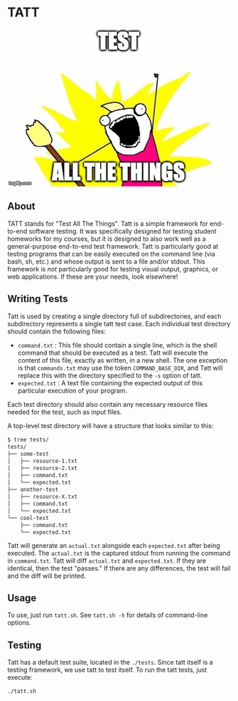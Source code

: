 # TATT

![Test All The Things](./images/test-all-the-things.jpg)


## About

TATT stands for "Test All The Things".
Tatt is a simple framework for end-to-end software testing.
It was specifically designed for testing student homeworks for my courses, but it is designed to also work well as a general-purpose end-to-end test framework.
Tatt is particularly good at testing programs that can be easily executed on the command line (via bash, sh, etc.) and whose output is sent to a file and/or stdout.
This framework is _not_ particularly good for testing visual output, graphics, or web applications.
If these are your needs, look elsewhere!


## Writing Tests

Tatt is used by creating a single directory full of subdirectories, and each subdirectory represents a single tatt test case.
Each individual test directory should contain the following files:

* `command.txt` : This file should contain a single line, which is the shell command that should be executed as a test.
                  Tatt will execute the content of this file, exactly as written, in a new shell.
                  The one exception is that `commands.txt` may use the token `COMMAND_BASE_DIR`, and Tatt will replace this with the directory specified to the `-s` option of tatt.
* `expected.txt` : A text file containing the expected output of this particular execution of your program.

Each test directory should also contain any necessary resource files needed for the test, such as input files.

A top-level test directory will have a structure that looks similar to this:

```
$ tree tests/
tests/
├── some-test
│   ├── resource-1.txt
|   ├── resource-2.txt
│   ├── command.txt
│   └── expected.txt
├── another-test
│   ├── resource-X.txt
│   ├── command.txt
│   └── expected.txt
└── cool-test
    ├── command.txt
    └── expected.txt
```

Tatt will generate an `actual.txt` alongside each `expected.txt` after being executed.
The `actual.txt` is the captured stdout from running the command in `command.txt`.
Tatt will diff `actual.txt` and `expected.txt`.
If they are identical, then the test "passes."
If there are any differences, the test will fail and the diff will be printed.

## Usage

To use, just run `tatt.sh`.
See `tatt.sh -h` for details of command-line options.


## Testing

Tatt has a default test suite, located in the `./tests`.
Since tatt itself is a testing framework, we use tatt to test itself.
To run the tatt tests, just execute:

```
./tatt.sh
```

